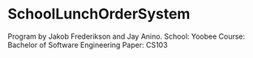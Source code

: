 # SchoolLunchOrderSystem

Program by Jakob Frederikson and Jay Anino.
School: Yoobee
Course: Bachelor of Software Engineering
Paper: CS103
